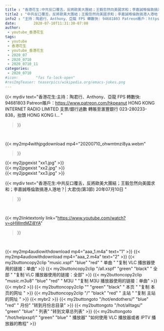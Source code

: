 ```yaml
---
title : "香港花生:中共反口覆舌，反將歐美大團結；王毅忽然向美國求和；李嘉誠喺倫敦搞港人港地？| 大君伐(第3節) 20年07月10日 "
title2 : "中共反口覆舌，反將歐美大團結；王毅忽然向美國求和；李嘉誠喺倫敦搞港人港地？| 大君伐(第3節) 20年07月10日 "
info2 : "主持：陶君行、Anthony、亞龍 FPS 轉數快: 94681803 Patreon賬戶：https://www.patreon.com/hkpeanut HONG KONG INTERNET RADIO LIMITED 支票/銀行過數 轉賬至滙豐銀行 023-280233-838，抬頭 HONG KONG I... "
date:        2020-07-10T11:31:30-07:00
author:
 - youtube_香港花生
tags:
 - youtube
 - 香港花生
 - youtube_香港花生
 - 2020_07
 - 2020_0710
 - 2020_0710_11
categories:
 - 2020_0710
#icon:        "fas fa-lock-open"
#resImgTeaser: teaserpics/wikipedia.org/emacs-jokes.png
---
```


{{< mydiv text="香港花生:主持：陶君行、Anthony、亞龍 FPS 轉數快: 94681803 Patreon賬戶：https://www.patreon.com/hkpeanut HONG KONG INTERNET RADIO LIMITED 支票/銀行過數 轉賬至滙豐銀行 023-280233-838，抬頭 HONG KONG I... "
>}}
<br>


{{< my2mp4withjpgdownload mp4="20200710_ohwmtmzi8ya.webm"
>}}

{{< my2jpgexist "xx1.jpg" >}}<br>
{{< my2jpgexist "xx2.jpg" >}}<br>
{{< my2jpgexist "xx3.jpg" >}}<br>



{{< mydiv text="香港花生:中共反口覆舌，反將歐美大團結；王毅忽然向美國求和；李嘉誠喺倫敦搞港人港地？| 大君伐(第3節) 20年07月10日 "
>}}
<br>

{{< my2linktextonly link="https://www.youtube.com/watch?v=oHWmtMZi8YA"
>}}


<br>

{{< my2mp4audiowithdownload mp4="aaa_1.m4a"    text="1" >}}
{{< my2mp4audiowithdownload mp4="aaa_2.m4a"    text="2" >}}
{{< my2buttoncopy2clip "music.xspf"        "blue"   "red"    " 单曲 "  "复制 VLC 播放器使用的链接：单曲" >}} {{< my2buttoncopy2clip "/all.xspf"         "green"  "black"  " 全部 "  "复制 VLC 播放器使用的链接：全部" >}} {{< my2buttoncopy2clip "music.m3u8"        "blue"   "red"    " M3U  "    "复制 M3U 播放器使用的链接：单曲" >}} {{< mybr2 >}} {{< my2buttoncopy2clip ""                  "green"  "black"  " 本页 "    "复制 本页的网址 " >}} {{< my2buttoncopy2clip "/"                 "black"  "red"    " 主站 "    "复制 主站的网址 " >}} {{< mybr2 >}} {{< my2buttongoto      "/hot/endothers/"   "blue"   "red"    " 月份"   "转到月份总目录" >}} {{< my2buttongoto      "/hot/alltags/"     "green"  "blue"   " 列表"   "转到文章总列表" >}} {{< my2buttongoto      "/hot/helpxspf/"    "green"  "blue"   " 播放器" "如何使用 VLC 播放器或者 IPTV 播放器的教程" >}} 
